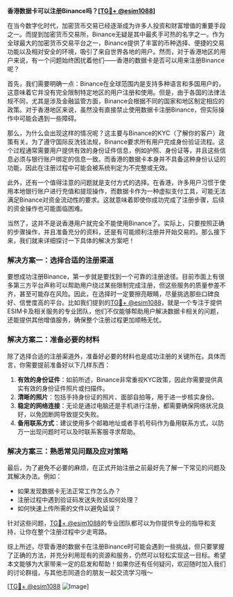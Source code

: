 **香港数据卡可以注册Binance吗？[[TG💪+ @esim1088](https://t.me/s/esim1088)]**

在当今数字化时代，加密货币交易已经逐渐成为许多人投资和财富增值的重要手段之一。而提到加密货币交易所，Binance无疑是其中最炙手可热的名字之一。作为全球最大的加密货币交易平台之一，Binance提供了丰富的币种选择、便捷的交易功能以及相对安全的环境，吸引了来自世界各地的用户。然而，对于香港地区的用户来说，有一个问题始终困扰着他们——香港的数据卡是否可以用来注册Binance呢？

首先，我们需要明确一点：Binance在全球范围内是支持多种语言和多国用户的，这意味着它并没有完全限制特定地区的用户注册和使用。但是，由于各国的法律法规不同，尤其是涉及金融监管方面，Binance会根据不同的国家和地区制定相应的政策。对于香港地区来说，虽然没有直接禁止使用数据卡注册Binance，但实际操作中可能会遇到一些障碍。

那么，为什么会出现这样的情况呢？这主要与Binance的KYC（了解你的客户）政策有关。为了遵守国际反洗钱法规，Binance要求所有用户完成身份验证流程。这个过程通常需要用户提供有效的身份证件信息，例如护照、身份证等，并且这些信息必须与银行账户绑定的信息一致。而香港的数据卡本身并不具备这种身份认证的功能，因此在注册过程中可能会被系统判定为不完整或无效。

此外，还有一个值得注意的问题就是支付方式的选择。在香港，许多用户习惯于使用本地银行账户进行充值和提现操作，而数据卡作为一种虚拟支付工具，可能无法满足Binance对资金流动性的要求。这就意味着即使你成功完成了注册步骤，后续的资金操作也可能面临困难。

当然了，这并不是说香港用户就完全不能使用Binance了。实际上，只要按照正确的步骤操作，并且准备充分的资料，还是有可能顺利注册并开始交易的。那么接下来，我们就来详细探讨一下具体的解决方案吧！

### 解决方案一：选择合适的注册渠道

要想成功注册Binance，第一步就是要找到一个可靠的注册途径。目前市面上有很多第三方平台声称可以帮助用户绕过某些限制完成注册，但这些服务的质量参差不齐，甚至可能存在风险。因此，在选择时一定要擦亮眼睛，尽量挑选那些口碑良好、信誉度高的平台。比如我们提到的[TG💪+ @esim1088](https://t.me/s/esim1088)，就是一个专注于提供ESIM卡及相关服务的专业团队，他们不仅能够帮助用户解决数据卡相关的问题，还能提供其他增值服务，确保整个注册过程更加顺畅无忧。

### 解决方案二：准备必要的材料

除了选择合适的注册渠道外，准备好必要的材料也是成功注册的关键所在。具体而言，你需要提前准备好以下几样东西：

1. **有效的身份证件**：如前所述，Binance非常重视KYC政策，因此你需要提供真实有效的身份证件照片或扫描件。
2. **清晰的照片**：包括手持身份证的照片、面部自拍等，用于进一步核实身份。
3. **稳定的网络连接**：无论是通过电脑还是手机进行注册，都需要确保网络状况良好，以免因断网导致提交失败。
4. **备用联系方式**：建议使用多个邮箱地址或者手机号码作为备用联系方式，以防万一出现问题时可以及时联系客服寻求帮助。

### 解决方案三：熟悉常见问题及应对策略

最后，为了避免不必要的麻烦，在正式开始注册之前最好先了解一下常见的问题及其解决办法。例如：
- 如果发现数据卡无法正常工作怎么办？
- 注册过程中遇到验证码发送失败该如何处理？
- 如何快速上传所需的文件以避免延误？

针对这些问题，[TG💪+ @esim1088](https://t.me/s/esim1088)的专业团队都可以为你提供专业的指导和支持，让你在整个注册过程中少走弯路。

综上所述，尽管香港的数据卡在注册Binance时可能会遇到一些挑战，但只要掌握了正确的方法，并充分利用现有的资源和服务，仍然可以轻松实现这一目标。希望本文能够为大家带来一定的启发和帮助！如果你还有任何疑问，欢迎随时加入我们的讨论群组，与其他志同道合的朋友一起交流学习哦～ 

[[TG💪+ @esim1088](https://t.me/s/esim1088) ![Image](https://i.postimg.cc/4NQfJmqS/Snipaste-2025-05-13-00-14-12.png)]